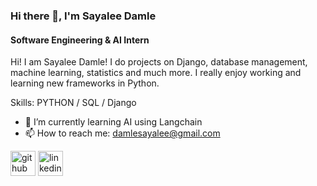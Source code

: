 

### Hi there 👋, I'm Sayalee Damle
#### Software Engineering & AI Intern

Hi! I am Sayalee Damle! I do projects on Django, database management, machine learning, statistics and much more. I really enjoy working and learning new frameworks in Python.

Skills: PYTHON / SQL / Django  

- 🌱 I’m currently learning AI using Langchain
- 📫 How to reach me: damlesayalee@gmail.com 


[<img src='https://cdn.jsdelivr.net/npm/simple-icons@3.0.1/icons/github.svg' alt='github' height='40'>](https://github.com/sayaleedamle)  [<img src='https://cdn.jsdelivr.net/npm/simple-icons@3.0.1/icons/linkedin.svg' alt='linkedin' height='40'>](https://www.linkedin.com/in/https://www.linkedin.com/in/sayaleedamle//)  








